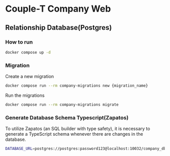# Couple-T Company Web

## Relationship Database(Postgres)

### How to run

```sh
docker compose up -d
```

### Migration

Create a new migration

```sh
docker compose run --rm company-migrations new {migration_name} 
```

Run the migrations

```sh
docker compose run --rm company-migrations migrate
```

### Generate Database Schema Typescript(Zapatos)

To utilize Zapatos (an SQL builder with type safety), it is necessary to generate a TypeScript schema whenever there are changes in the database.

```sh
DATABASE_URL=postgres://postgres:password123@localhost:10032/company_db?sslmode=disable pnpm zapatos
```
